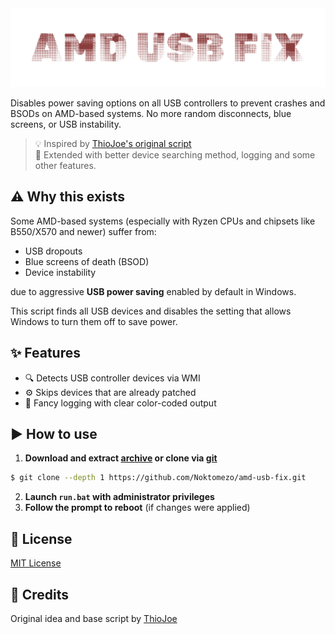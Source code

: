 <div align="center">
	<img src="assets/thumbnail.svg" alt="thumbnail"/>
</div>

Disables power saving options on all USB controllers to prevent crashes and BSODs on AMD-based systems.
No more random disconnects, blue screens, or USB instability.

> 💡 Inspired by [ThioJoe's original script](https://gist.github.com/ThioJoe/3ee8fb39eecd34495b228ac63bbac9e3#file-disableusbpowermanagement-ps1-L17) <br>
> 🧩 Extended with better device searching method, logging and some other features.

## ⚠️ Why this exists

Some AMD-based systems (especially with Ryzen CPUs and chipsets like B550/X570 and newer) suffer from:
- USB dropouts
- Blue screens of death (BSOD)
- Device instability

due to aggressive **USB power saving** enabled by default in Windows.

This script finds all USB devices and disables the setting that allows Windows to turn them off to save power.

## ✨ Features
- 🔍 Detects USB controller devices via WMI
- ⚙️ Skips devices that are already patched
- 🧠 Fancy logging with clear color-coded output

## ▶️ How to use
1. **Download and extract [archive](https://github.com/Noktomezo/amd-usb-fix/archive/refs/heads/main.zip) or clone via [git](https://git-scm.com/downloads)**
```bash
$ git clone --depth 1 https://github.com/Noktomezo/amd-usb-fix.git
```

2. **Launch `run.bat` with administrator privileges**
3. **Follow the prompt to reboot** (if changes were applied)

## 📄 License

[MIT License](LICENSE)

## 🙏 Credits

Original idea and base script by [ThioJoe](https://gist.github.com/ThioJoe/3ee8fb39eecd34495b228ac63bbac9e3)
